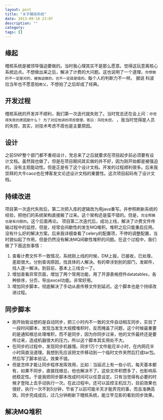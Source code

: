 ```yaml
---
layout: post
title: "关于稽核系统"
date: 2013-09-18 23:07
description: ""
category: 
tags: []
---
```



## 缘起
稽核系统是被领导强迫要做的。当时我心理其实不是那么愿意。觉得这玩意离核心系统远点。不想做出来之后，解决了计费的大问题。这也说明了一个道理，`你想做的不一定是对的，被强迫做的，也不一定就是错的。`每个人的判断力不一样。
据说 科波拉当年也不愿意拍`教父`，不想拍了之后却成了经典。
## 开发过程
稽核系统的开发并不顺利，我们第一次迭代就失败了。当时党总还在会上问：`你觉得失败的原因是什么？ 为了对应他讲的项目管理，答曰：风险失控。` ，我当时觉得是人员的失控，其实，对技术考虑不周也是主要原因。
## 设计
之前SNP整个部门都不重视设计，党总来了之后就要求在项目起步前必须要有设计文档。虽然我也做了，但是在项目期间其实做的并不好，因为刚开始都是被强迫的。没有主观能动性。但是正是有了这个设计文档。开发的过程顺利很多。后来我崇拜的大牛caoz也在博客发文论述设计文档的重要性。这次项目起码有了设计文档。
## 持续改进
项目第一次迭代失败后，第二次把入库的逻辑改为用java重写。并参照刷新系统的经验，把他们的系统架构直接搬了过来。这个架构还是蛮不错的。但是，`完全照搬也是有问题的`。这个后面再论。
项目第二次迭代后，成功上线，解决了计费文件传输过程中的监控，但是，经常会间歇性的发生MQ堆积。堆积之后只能重启应用。没有什么好的解决方案。后来我详细查看了celery的配置项，不停的调整配置，当时貌似起了作用，但是仍然没有解决MQ间歇性堆积的问题。在这个过程中，我们做了下面这些事情：

1. 查看计费文件不一致情况，系统刚上线的时候，DM上报，已接收，已处理，差距很大。分别查询原因，找具体的人解决。有的牵涉到别的部门，发邮件，找人逐一解决。到目前，基本上三线合一了。
2. 增加查看异常页面，增加了两个常用功能，用了开源表格控件datatables，各种排序，分页，导出excel功能。非常好用。
3. 增加同步脚本，彻底解决了手动从直传移文件到延迟。这个脚本也是个持续改进过程。

## 同步脚本
- 刚开始我设想的是自动同步，把三小时内不一致的文件自动相互同步，实验了一段时间脚本，发现当发生大规模堆积时，反而掩盖了问题，这个时候最重要的是通知根总处理堆积，而不是同步，因为你同步过来，他的文件最终还是要传过来，造成机器很大的压力。所以这个脚本其实用处不大。
- 在同步的过程中，发现同步机器慢。同步1万个文件能花半小时，在内网花半小时简直没道理。我想到先应该把文件移动到一个临时文件夹然后打成tar包。 然后写了脚本验证。效果不错。
- 但是怎样才能让同步程序发挥效用，比如：当延迟上有一些小坑，每天基本都有，如果不同步，直接找根总，他也解决不了。这些文件积攒多了，也影响系统稳定性。于是我把同步脚本改成时间可以任意设定。只有当觉得有必要的时候才登陆上去手动执行一次。在此过程中。还可以监控主机压力，目前效果也很好，执行一次不到5分钟，节省了以前可能半天才能弄完的事，而且准确高效。同步完成成后，过几分钟刷新下稽核系统，能立竿见影的看到同步效果。

## 解决MQ堆积


